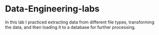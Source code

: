 # Data-Engineering-labs
In this lab I practiced extracting data from different file types, transforming the data, and then loading it to a database for further processing.
